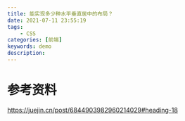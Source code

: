 ```yaml
---
title: 能实现多少种水平垂直居中的布局？
date: 2021-07-11 23:55:19
tags: 
    - CSS
categories: [前端]
keywords: demo
description: 
---
```


# 参考资料
https://juejin.cn/post/6844903982960214029#heading-18
<!-- more -->
